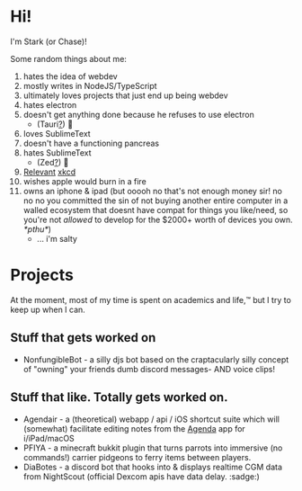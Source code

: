 

# Hi!
I'm Stark (or Chase)!


Some random things about me:
1. hates the idea of webdev
2. mostly writes in NodeJS/TypeScript
3. ultimately loves projects that just end up being webdev
4. hates electron 
5. doesn't get anything done because he refuses to use electron
    - (Tauri[?](https://tauri.app)) :eyes:
6. loves SublimeText
7. doesn't have a functioning pancreas
7. hates SublimeText
    - (Zed[?](https://zed.dev)) :eyes:
8. [Relevant](https://xkcd.com/1205/) [xkcd](https://xkcd.com/1445/)
9. wishes apple would burn in a fire
10. owns an iphone & ipad (but ooooh no that's not enough money sir! no no no you committed the sin of not buying another entire computer in a walled ecosystem that doesnt have compat for things you like/need, so you're not *allowed* to develop for the $2000+ worth of devices you own. *\*pthu\**)
    - ... i'm salty

# Projects
At the moment, most of my time is spent on academics and life,:tm: but I try to keep up when I can. 
## Stuff that gets worked on
  - NonfungibleBot - a silly djs bot based on the craptacularly silly concept of "owning" your friends dumb discord messages- AND voice clips!
## Stuff that like. Totally gets worked on.
  - Agendair  - a (theoretical) webapp / api / iOS shortcut suite which will (somewhat) facilitate editing notes from the [Agenda](https://agenda.community) app for i/iPad/macOS
  - PFIYA     - a minecraft bukkit plugin that turns parrots into immersive (no commands!) carrier pidgeons to ferry items between players.
  - DiaBotes  - a discord bot that hooks into & displays realtime CGM data from NightScout (official Dexcom apis have data delay. :sadge:)
<a rel="me" href="https://hachyderm.io/@starkrights"></a>
